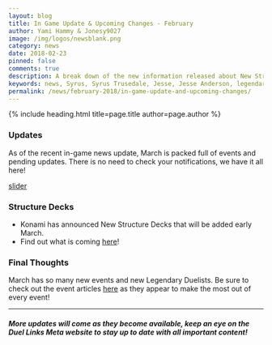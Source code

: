 ```yaml
---
layout: blog
title: In Game Update & Upcoming Changes - February
author: Yami Hammy & Jonesy9027
image: /img/logos/newsblank.png
category: news
date: 2018-02-23
pinned: false
comments: true
description: A break down of the new information released about New Structure Decks, New Card Trader mechanics, the introduction of Two New Legendary Duelists and Upcoming Updates happening in Ranked Duels.
keywords: news, Syrus, Syrus Trusedale, Jesse, Jesse Anderson, legendary duelists, D.D. Tower, Duel-A-Thon 
permalink: /news/february-2018/in-game-update-and-upcoming-changes/
---
```


{% include heading.html title=page.title author=page.author %}

### Updates
As of the recent in-game news update, March is packed full of events and pending updates. There is no need to check your notifications, we have it all here!

[slider](https://i.imgur.com/QePCONv.jpg)

### Structure Decks
* Konami has announced New Structure Decks that will be added early March.
 * Find out what is coming [here](https://dkayedmeta.netlify.com/news/february-2018/leaked-structure-decks/)!
 
 
### Final Thoughts
March has so many new events and new Legendary Duelists. Be sure to check out the event articles [here](https://dkayedmeta.netlify.com/events/ ) as they appear to make the most out of every event!

---
##### More updates will come as they become available, keep an eye on the Duel Links Meta website to stay up to date with all important content!
